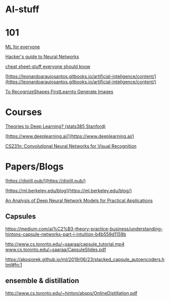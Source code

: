 AI-stuff
========

# 101
[ML for everyone](https://vas3k.com/blog/machine_learning/)

[Hacker's guide to Neural Networks](http://karpathy.github.io/neuralnets/)

[cheat sheet-stuff everyone should know](https://stats385.github.io/cheat_sheet)

[https://leonardoaraujosantos.gitbooks.io/artificial-inteligence/content/](https://leonardoaraujosantos.gitbooks.io/artificial-inteligence/content/)

[To RecognizeShapes,FirstLearnto Generate Images](http://www.cs.toronto.edu/~hinton/absps/montrealTR.pdf)

# Courses
[Theories to Deep Learning? (stats385 Stanford)](https://stats385.github.io/)

[https://www.deeplearning.ai/](https://www.deeplearning.ai/)

[CS231n: Convolutional Neural Networks for Visual Recognition](http://cs231n.github.io/)

# Papers/Blogs
[https://distill.pub/](https://distill.pub/)

[https://ml.berkeley.edu/blog](https://ml.berkeley.edu/blog/)

[An Analysis of Deep Neural Network Models for Practical Applications](https://arxiv.org/pdf/1605.07678.pdf)

## Capsules
https://medium.com/ai%C2%B3-theory-practice-business/understanding-hintons-capsule-networks-part-i-intuition-b4b559d1159b

http://www.cs.toronto.edu/~saaraa/capsule_tutorial.mp4 www.cs.toronto.edu/~saaraa/CapsuleSlides.pdf

https://akosiorek.github.io/ml/2019/06/23/stacked_capsule_autoencoders.html#fn:1

## ensemble & distillation 

http://www.cs.toronto.edu/~hinton/absps/OnlineDistillation.pdf
